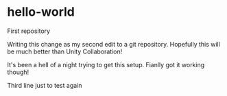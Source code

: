 # hello-world
First repository


Writing this change as my second edit to a git repository. Hopefully this will be much better than Unity Collaboration!

It's been a hell of a night trying to get this setup. Fianlly got it working though!

Third line just to test again
